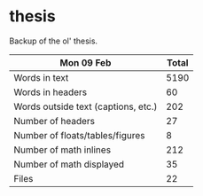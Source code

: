 thesis
======
Backup of the ol' thesis.

Mon 09 Feb | Total
---|---
Words in text| 5190
Words in headers| 60
Words outside text (captions, etc.)| 202
Number of headers| 27
Number of floats/tables/figures| 8
Number of math inlines| 212
Number of math displayed| 35
Files| 22

